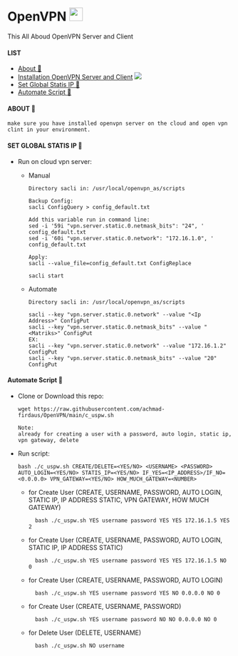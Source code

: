# OpenVPN <img src="https://raw.githubusercontent.com/MartinHeinz/MartinHeinz/master/wave.gif" width="30px">
This All Aboud OpenVPN Server and Client

#### LIST
- [About 👻](#about-)
- [Installation OpenVPN Server and Client](Installation.MD) ![](https://img.shields.io/badge/VPN-OpenVPN-informational?style=flat&logo=<LOGO_NAME>&logoColor=white&color=2bbc8a)
- [Set Global Statis IP 👻](#set-global-statis-ip-)
- [Automate Script 👻](#automate-script-)

#### ABOUT 👻
  
    make sure you have installed openvpn server on the cloud and open vpn clint in your environment.
    
#### SET GLOBAL STATIS IP 👻

- Run on cloud vpn server:
  - Manual
  
        Directory sacli in: /usr/local/openvpn_as/scripts
        
        Backup Config: 
        sacli ConfigQuery > config_default.txt
        
        Add this variable run in command line:
        sed -i '59i "vpn.server.static.0.netmask_bits": "24", ' config_default.txt
        sed -i '60i "vpn.server.static.0.network": "172.16.1.0", ' config_default.txt
        
        Apply:
        sacli --value_file=config_default.txt ConfigReplace
        
        sacli start
    
  - Automate
  
        Directory sacli in: /usr/local/openvpn_as/scripts

        sacli --key "vpn.server.static.0.network" --value "<Ip Address>" ConfigPut
        sacli --key "vpn.server.static.0.netmask_bits" --value "<Matriks>" ConfigPut
        EX:
        sacli --key "vpn.server.static.0.network" --value "172.16.1.2" ConfigPut
        sacli --key "vpn.server.static.0.netmask_bits" --value "20" ConfigPut

    
#### Automate Script 👻

- Clone or Download this repo:

      wget https://raw.githubusercontent.com/achmad-firdaus/OpenVPN/main/c_uspw.sh
      
      Note:
      already for creating a user with a password, auto login, static ip, vpn gateway, delete

- Run script:

      bash ./c_uspw.sh CREATE/DELETE=<YES/NO> <USERNAME> <PASSWORD> AUTO_LOGIN=<YES/NO> STATIS_IP=<YES/NO> IF_YES=<IP_ADDRESS>/IF_NO=<0.0.0.0> VPN_GATEWAY=<YES/NO> HOW_MUCH_GATEWAY=<NUMBER>

  - for Create User (CREATE, USERNAME, PASSWORD, AUTO LOGIN, STATIC IP, IP ADDRESS STATIC, VPN GATEWAY, HOW MUCH GATEWAY)

          bash ./c_uspw.sh YES username password YES YES 172.16.1.5 YES 2
          

  - for Create User (CREATE, USERNAME, PASSWORD, AUTO LOGIN, STATIC IP, IP ADDRESS STATIC)

          bash ./c_uspw.sh YES username password YES YES 172.16.1.5 NO 0
          

  - for Create User (CREATE, USERNAME, PASSWORD, AUTO LOGIN)

          bash ./c_uspw.sh YES username password YES NO 0.0.0.0 NO 0


  - for Create User (CREATE, USERNAME, PASSWORD)

          bash ./c_uspw.sh YES username password NO NO 0.0.0.0 NO 0

  - for Delete User (DELETE, USERNAME)

          bash ./c_uspw.sh NO username 

        

